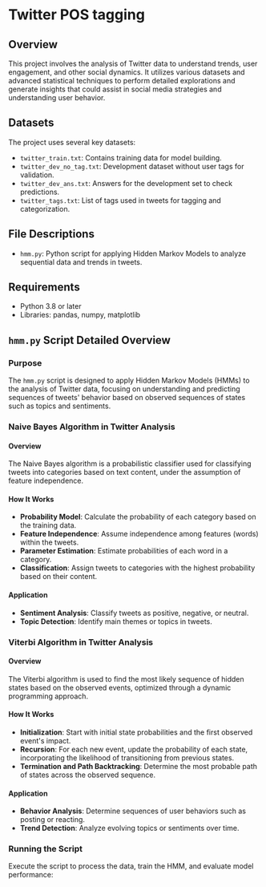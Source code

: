 
# Twitter POS tagging

## Overview
This project involves the analysis of Twitter data to understand trends, user engagement, and other social dynamics. It utilizes various datasets and advanced statistical techniques to perform detailed explorations and generate insights that could assist in social media strategies and understanding user behavior.

## Datasets
The project uses several key datasets:
- `twitter_train.txt`: Contains training data for model building.
- `twitter_dev_no_tag.txt`: Development dataset without user tags for validation.
- `twitter_dev_ans.txt`: Answers for the development set to check predictions.
- `twitter_tags.txt`: List of tags used in tweets for tagging and categorization.

## File Descriptions
- `hmm.py`: Python script for applying Hidden Markov Models to analyze sequential data and trends in tweets.

## Requirements
- Python 3.8 or later
- Libraries: pandas, numpy, matplotlib


## `hmm.py` Script Detailed Overview

### Purpose
The `hmm.py` script is designed to apply Hidden Markov Models (HMMs) to the analysis of Twitter data, focusing on understanding and predicting sequences of tweets' behavior based on observed sequences of states such as topics and sentiments.

### Naive Bayes Algorithm in Twitter Analysis

#### Overview
The Naive Bayes algorithm is a probabilistic classifier used for classifying tweets into categories based on text content, under the assumption of feature independence.

#### How It Works
- **Probability Model**: Calculate the probability of each category based on the training data.
- **Feature Independence**: Assume independence among features (words) within the tweets.
- **Parameter Estimation**: Estimate probabilities of each word in a category.
- **Classification**: Assign tweets to categories with the highest probability based on their content.

#### Application
- **Sentiment Analysis**: Classify tweets as positive, negative, or neutral.
- **Topic Detection**: Identify main themes or topics in tweets.

### Viterbi Algorithm in Twitter Analysis

#### Overview
The Viterbi algorithm is used to find the most likely sequence of hidden states based on the observed events, optimized through a dynamic programming approach.

#### How It Works
- **Initialization**: Start with initial state probabilities and the first observed event's impact.
- **Recursion**: For each new event, update the probability of each state, incorporating the likelihood of transitioning from previous states.
- **Termination and Path Backtracking**: Determine the most probable path of states across the observed sequence.

#### Application
- **Behavior Analysis**: Determine sequences of user behaviors such as posting or reacting.
- **Trend Detection**: Analyze evolving topics or sentiments over time.

### Running the Script
Execute the script to process the data, train the HMM, and evaluate model performance:
